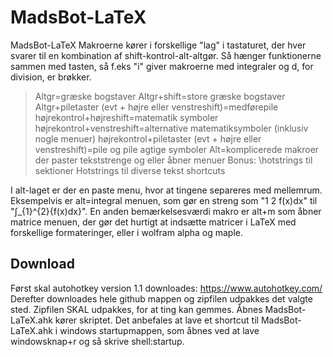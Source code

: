 # MadsBot-LaTeX
MadsBot-LaTeX
Makroerne kører i forskellige "lag" i tastaturet, der hver svarer til en kombination af shift-kontrol-alt-altgør. Så hænger funktionerne sammen med tasten, så f.eks "i" giver makroerne med integraler og d, for division, er brøkker. 
>Altgr=græske bogstaver
>Altgr+shift=store græske bogstaver
>Altgr+piletaster (evt + højre eller venstreshift)=medførepile
>højrekontrol+højreshift=matematik symboler
>højrekontrol+venstreshift=alternative matematiksymboler (inklusiv nogle menuer)
>højrekontrol+piletaster (evt + højre eller venstreshift)=pile og pile agtige symboler
>Alt=komplicerede makroer der paster tekststrenge og eller åbner menuer 
>Bonus:
>\hotstrings til sektioner
>Hotstrings til diverse tekst shortcuts

I alt-laget er der en paste menu, hvor at tingene separeres med mellemrum. Eksempelvis er alt=integral menuen, som gør en streng som "1 2 f(x)dx" til "∫_{1}^{2}{f(x)dx}". En anden bemærkelsesværdi makro er alt+m som åbner matrice menuen, der gør det hurtigt at indsætte matricer i LaTeX med forskellige formateringer, eller i wolfram alpha og maple. 

## Download
Først skal autohotkey version 1.1 downloades: https://www.autohotkey.com/
Derefter downloades hele github mappen og zipfilen udpakkes det valgte sted. Zipfilen SKAL udpakkes, for at ting kan gemmes. Åbnes MadsBot-LaTeX.ahk kører skriptet. Det anbefales at lave et shortcut til MadsBot-LaTeX.ahk i windows startupmappen, som åbnes ved at lave windowsknap+r og så skrive shell:startup. 
